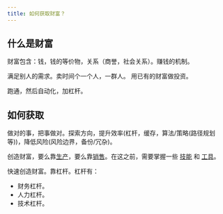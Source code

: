 ```yaml
---
title: 如何获取财富？
---
```


## 什么是财富
财富包含：钱，钱的等价物，关系（商誉，社会关系）。赚钱的机制。

满足别人的需求。卖时间个一个人，一群人。 用已有的财富做投资。

跑通，然后自动化，加杠杆。

## 如何获取
做对的事，把事做对。探索方向，提升效率(杠杆，缓存，算法/策略(路径规划等))，降低风险(风险边界，备份/冗杂)。


创造财富，要么靠[生产](./3-make/readme.md)，要么靠[销售](./5-sale/readme.md)。在这之前，需要掌握一些 [技能](./1-skill/readme.md) 和 [工具](./2-tool/readme.md)。

快速创造财富。靠杠杆。杠杆有：
* 财务杠杆。
* 人力杠杆。
* 技术杠杆。

